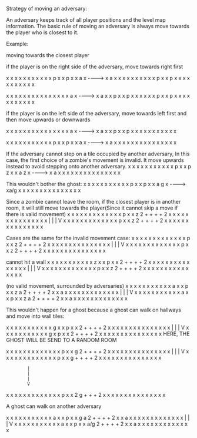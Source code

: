 Strategy of moving an adversary:

An adversary keeps track of all player positions and the level map
information. The basic rule of moving an adversary is always move towards the player who is closest to it.

Example:

moving towards the closest player


if the player is on the right side of the adversary, move
towards right first

x x x x x                   x x x x x
x     p x                   x     p x
x   a   x       ---->       x     a x
x       x                   x       x
x       x                   x       x
x p     x                   x p     x
x x x x x                   x x x x x


x x x x x                   x x x x x
x       x                   x       x
x   a   x       ---->       x     a x
x     p x                   x     p x
x       x                   x       x
x p     x                   x p     x
x x x x x                   x x x x x


if the player is on the left side of the adversary, move towards left
first and then move upwards or downwards

x x x x x                   x x x x x
x       x                   x       x
x   a   x       ---->       x a     x
x p     x                   x p     x
x x x x x                   x x x x x


x x x x x                   x x x x x
x p     x                   x p     x
x   a   x       ---->       x a     x
x       x                   x       x
x x x x x                   x x x x x



If the adversary cannot step on a tile occupied by another adversary,
In this case, the first choice of a zombie's movement is invalid. It
move upwards instead to avoid stepping onto another adversary.
x x x x x                   x x x x x
x p     x                   x p z   x
x a z   x       ---->       x a     x
x       x                   x       x
x x x x x                   x x x x x

This wouldn't bother the ghost:
x x x x x                   x x x x x
x p     x                   x p     x
x a g   x       ---->       xa/g    x
x       x                   x       x
x x x x x                   x x x x x


Since a zombie cannot leave the room, if the closest player is in
another room, it will still move towards the player(Since it cannot
skip a move if there is valid movement)
x x x x x         x x x x x
x       x         x p     x
x z     2 + + + + 2       x
x       x         x       x
x x x x x         x x x x x
             |
             |
             |
             V
x x x x x         x x x x x
x       x         x p     x
x   z   2 + + + + 2       x
x       x         x       x
x x x x x         x x x x x


Cases are the same for the invalid movement case:
x x x x x         x x x x x
x       x         x p     x
x z     2 + + + + 2       x
x       x         x       x
x x x x x         x x x x x
             |
             |
             |
             V
x x x x x         x x x x x
x       x         x p     x
x   z   2 + + + + 2       x
x       x         x       x
x x x x x         x x x x x


cannot hit a wall
x x x x x         x x x x x
x     z x         x p     x
x       2 + + + + 2       x
x       x         x       x
x x x x x         x x x x x
             |
             |
             |
             V
x x x x x         x x x x x
x       x         x p     x
x     z 2 + + + + 2       x
x       x         x       x
x x x x x         x x x x x


(no valid movement, surrounded by adversaries)
x x x x x         x x x x x
x a     x         x p     x
x z a   2 + + + + 2       x
x a     x         x       x
x x x x x         x x x x x
             |
             |
             |
             V
x x x x x         x x x x x
x a     x         x p     x
x z a   2 + + + + 2       x
x a     x         x       x
x x x x x         x x x x x


This wouldn't happen for a ghost because a ghost can walk
on hallways and move into wall tiles:


x x x x x         x x x x x
x     g x         x p     x
x       2 + + + + 2       x
x       x         x       x
x x x x x         x x x x x
             |
             |
             |
             V
x x x x x         x x x x x
x       g         x p     x
x       2 + + + + 2       x
x       x         x       x
x x x x x         x x x x x
HERE, THE GHOST WILL BE SEND TO A RANDOM ROOM




x x x x x         x x x x x
x       x         x p     x
x     g 2 + + + + 2       x
x       x         x       x
x x x x x         x x x x x
             |
             |
             |
             V
x x x x x         x x x x x
x       x         x p     x
x       g + + + + 2       x
x       x         x       x
x x x x x         x x x x x

            |
            |
            |
            V
x x x x x         x x x x x
x       x         x p     x
x       2 g + + + 2       x
x       x         x       x
x x x x x         x x x x x


A ghost can walk on another adversary

x x x x x         x x x x x
x a     x         x p     x
x g a   2 + + + + 2       x
x a     x         x       x
x x x x x         x x x x x
             |
             |
             |
             V
x x x x x         x x x x x
x a     x         x p     x
x  a/g  2 + + + + 2       x
x a     x         x       x
x x x x x         x x x x x
